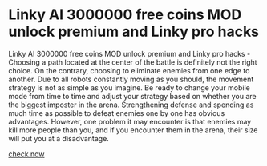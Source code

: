 # Linky AI 3000000 free coins MOD unlock premium and Linky pro hacks

Linky AI 3000000 free coins MOD unlock premium and Linky pro hacks - Choosing a path located at the center of the battle is definitely not the right choice. On the contrary, choosing to eliminate enemies from one edge to another. Due to all robots constantly moving as you should, the movement strategy is not as simple as you imagine. Be ready to change your mobile mode from time to time and adjust your strategy based on whether you are the biggest imposter in the arena. Strengthening defense and spending as much time as possible to defeat enemies one by one has obvious advantages. However, one problem it may encounter is that enemies may kill more people than you, and if you encounter them in the arena, their size will put you at a disadvantage.

[check now](https://www.pexels.com/@mcintyre-bala-1686107543/)
